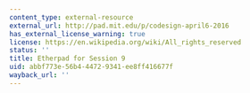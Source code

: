 ```yaml
---
content_type: external-resource
external_url: http://pad.mit.edu/p/codesign-april6-2016
has_external_license_warning: true
license: https://en.wikipedia.org/wiki/All_rights_reserved
status: ''
title: Etherpad for Session 9
uid: abbf773e-56b4-4472-9341-ee8ff416677f
wayback_url: ''
---
```

